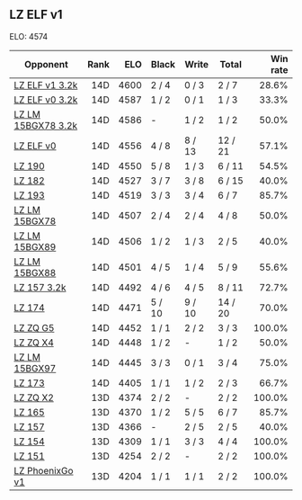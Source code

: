 ## LZ ELF v1 ##

ELO: 4574

Opponent | Rank | ELO | Black | Write | Total | Win rate
---------|-----:|----:|-------|-------|-------|-------:
[LZ ELF v1 3.2k](LZ%20ELF%20v1%203.2k.md) | 14D | 4600 | 2 / 4 | 0 / 3 | 2 / 7 | 28.6%
[LZ ELF v0 3.2k](LZ%20ELF%20v0%203.2k.md) | 14D | 4587 | 1 / 2 | 0 / 1 | 1 / 3 | 33.3%
[LZ LM 15BGX78 3.2k](LZ%20LM%2015BGX78%203.2k.md) | 14D | 4586 | - | 1 / 2 | 1 / 2 | 50.0%
[LZ ELF v0](LZ%20ELF%20v0.md) | 14D | 4556 | 4 / 8 | 8 / 13 | 12 / 21 | 57.1%
[LZ 190](LZ%20190.md) | 14D | 4550 | 5 / 8 | 1 / 3 | 6 / 11 | 54.5%
[LZ 182](LZ%20182.md) | 14D | 4527 | 3 / 7 | 3 / 8 | 6 / 15 | 40.0%
[LZ 193](LZ%20193.md) | 14D | 4519 | 3 / 3 | 3 / 4 | 6 / 7 | 85.7%
[LZ LM 15BGX78](LZ%20LM%2015BGX78.md) | 14D | 4507 | 2 / 4 | 2 / 4 | 4 / 8 | 50.0%
[LZ LM 15BGX89](LZ%20LM%2015BGX89.md) | 14D | 4506 | 1 / 2 | 1 / 3 | 2 / 5 | 40.0%
[LZ LM 15BGX88](LZ%20LM%2015BGX88.md) | 14D | 4501 | 4 / 5 | 1 / 4 | 5 / 9 | 55.6%
[LZ 157 3.2k](LZ%20157%203.2k.md) | 14D | 4492 | 4 / 6 | 4 / 5 | 8 / 11 | 72.7%
[LZ 174](LZ%20174.md) | 14D | 4471 | 5 / 10 | 9 / 10 | 14 / 20 | 70.0%
[LZ ZQ G5](LZ%20ZQ%20G5.md) | 14D | 4452 | 1 / 1 | 2 / 2 | 3 / 3 | 100.0%
[LZ ZQ X4](LZ%20ZQ%20X4.md) | 14D | 4448 | 1 / 2 | - | 1 / 2 | 50.0%
[LZ LM 15BGX97](LZ%20LM%2015BGX97.md) | 14D | 4445 | 3 / 3 | 0 / 1 | 3 / 4 | 75.0%
[LZ 173](LZ%20173.md) | 14D | 4405 | 1 / 1 | 1 / 2 | 2 / 3 | 66.7%
[LZ ZQ X2](LZ%20ZQ%20X2.md) | 13D | 4374 | 2 / 2 | - | 2 / 2 | 100.0%
[LZ 165](LZ%20165.md) | 13D | 4370 | 1 / 2 | 5 / 5 | 6 / 7 | 85.7%
[LZ 157](LZ%20157.md) | 13D | 4366 | - | 2 / 5 | 2 / 5 | 40.0%
[LZ 154](LZ%20154.md) | 13D | 4309 | 1 / 1 | 3 / 3 | 4 / 4 | 100.0%
[LZ 151](LZ%20151.md) | 13D | 4254 | 2 / 2 | - | 2 / 2 | 100.0%
[LZ PhoenixGo v1](LZ%20PhoenixGo%20v1.md) | 13D | 4204 | 1 / 1 | 1 / 1 | 2 / 2 | 100.0%
